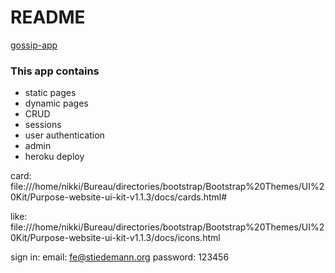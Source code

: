 # README
[gossip-app](https://gossip-basic-app-rails.herokuapp.com/)

### This app contains
- static pages
- dynamic pages
- CRUD
- sessions
- user authentication
- admin
- heroku deploy

card:
file:///home/nikki/Bureau/directories/bootstrap/Bootstrap%20Themes/UI%20Kit/Purpose-website-ui-kit-v1.1.3/docs/cards.html#

like:
file:///home/nikki/Bureau/directories/bootstrap/Bootstrap%20Themes/UI%20Kit/Purpose-website-ui-kit-v1.1.3/docs/icons.html

sign in:
	email:
		fe@stiedemann.org
	password: 123456